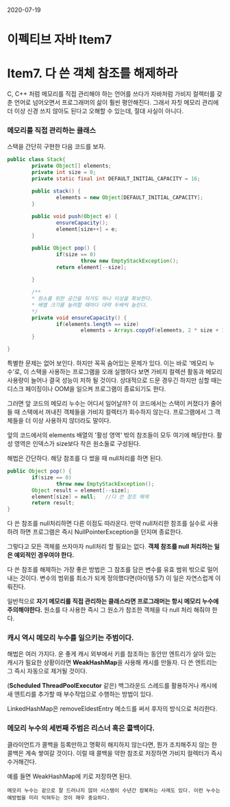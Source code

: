 2020-07-19



# 이펙티브 자바 Item7

# Item7. 다 쓴 객체 참조를 해제하라

C, C++ 처럼 메모리를 직접 관리해야 하는 언어를 쓰다가 자바처럼  가비지 컬렉터를 갖춘 언어로 넘어오면서 프로그래머의 삶이 훨씬 평안해진다. 그래서 자칫 메모리 관리에 더 이상 신경 쓰지 않아도 된다고 오해할 수 있는데, 절대 사실이 아니다. 

### 메모리를 직접 관리하는 클래스

스택을 간단히 구현한 다음 코드를 보자. 

```java
public class Stack{
		private Object[] elements;
		private int size = 0;
		private static final int DEFAULT_INITIAL_CAPACITY = 16;

		public stack() {
				elements = new Object[DEFAULT_INITIAL_CAPACITY];
		}
		
		public void push(Object e) {
				ensureCapacity();
				element[size++] = e;
		}

		public Object pop() {
				if(size == 0)
						throw new EmptyStackException();
				return element[--size];
			
		}

		/**
		* 원소를 위한 공간을 저거도 하나 이상을 확보한다.
		* 배열 크기를 늘려할 때마다 대략 두배씩 늘린다. 
		*/
		private void ensureCapacity() {
				if(elements.length == size)
						elements = Arrays.copyOf(elements, 2 * size + 1);
		}

}
```

특별한 문제는 없어 보인다. 하지만 꼭꼭 숨어있는 문제가 있다. 이는 바로 '메모리 누수'로, 이 스택을 사용하는 프로그램을 오래 실행하다 보면 가비지 컬렉션 활동과 메모리 사용량이 늘어나 결국 성능이 저하 될 것이다. 상대적으로 드문 경우긴 하지만 심할 때는 디스크 페이징이나 OOM을 일으켜 프로그램이 종료되기도 한다. 

그러면 앞 코드의 메모리 누수는 어디서 일어날까? 이 코드에서는 스택이 커졌다가 줄어들 때 스택에서 꺼내진 객체들을 가비지 컬렉터가 회수하지 않는다. 프로그램에서 그 객체들을  더 이상 사용하지 않더라도 말이다. 

앞의 코드에서의 elements 배열의 '활성 영역' 밖의 참조들이 모두 여기에 해당한다. 활성 영역은 인덱스가 size보다 작은 원소들로 구성된다. 

해법은 간단하다.  해당 참조를 다 썼을 때 null처리를 하면 된다. 

```java
public Object pop() {
		if(size == 0)
				throw new EmptyStackException();
		Object result = element[--size];
		element[size] = null;   //다 쓴 참조 해제
		return result;
}
```

다 쓴 참조를 null처리하면 다른 이점도 따라온다. 만약 null처리한 참조를 실수로 사용하려 하면 프로그램은 즉시 NullPointerException을 던지며 종료한다. 

그렇다고 모든 객체를 쓰자마자 null처리 할 필요는 없다. **객체 참조를 null 처리하는 일은 예외적인 경우여야 한다.**

다 쓴 참조를 해제하는 가장 좋은 방법은 그 참조를 담은 변수를 유효 범위 밖으로 밀어내는 것이다.  변수의 범위를 최소가 되게 정의했다면(아이템 57) 이 일은 자연스럽게 이뤄진다. 

일반적으로 **자기 메모리를 직접 관리하는 클래스라면 프로그래머는 항시 메모리 누수에 주의해야한다.**  원소를 다 사용한 즉시 그 원소가 참조한 객체을 다 null 처리 해줘야 한다. 

### **캐시 역시 메모리 누수를 일으키는 주범이다.**

해법은 여러 가지다. 운 좋게 캐시 외부에서 키를 참조하는 동안만 엔트리가 살아 있는 캐시가 필요한 상황이라면 **WeakHashMap**을 사용해 캐시를 만들자. 다 쓴 엔트리는 그 즉시 자동으로 제거될 것이다. 

(**Scheduled ThreadPoolExecutor** 같은) 백그라운드 스레드를 활용하거나 캐시에 새 엔트리를 추가할 때 부수작업으로 수행하는 방법이 있다. 

LinkedHashMap은 removeEldestEntry 메소드를 써서 후자의 방식으로 처리한다. 

### 메모리 누수의 세번째 주범은 리스너 혹은 콜백이다.

클라이언트가 콜백을 등록만하고 명확히 해지하지 않는다면, 뭔가 조치해주지 않는 한 콜백은 계속 쌓여갈 것이다. 이럴 때 콜백을 약한 참조로 저장하면 가비지 컬렉터가 즉시 수거해간다. 

예를 들면 WeakHashMap에 키로 저장하면 된다.

`메모리 누수는 겉으로 잘 드러나지 않아 시스템이 수년간 잠복하는 사례도 있다. 이런 누수는 예방법을 미리 익혀두는 것이 매우 중요하다.`